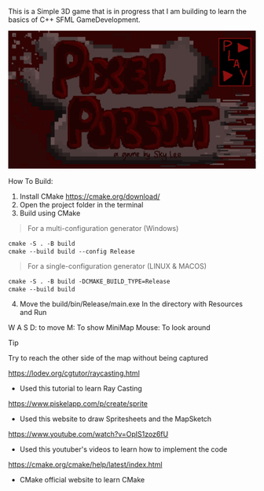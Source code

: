 This is a Simple 3D game that is in progress that I am building to learn the basics of C++ SFML GameDevelopment.

![Screenshot of Game Screen.](/rpg-game/Resources/Game_Images/game_screen_1.png)

How To Build:
1) Install CMake https://cmake.org/download/
2) Open the project folder in the terminal
3) Build using CMake
> For a multi-configuration generator (Windows)
```
cmake -S . -B build
cmake --build build --config Release
```
> For a single-configuration generator (LINUX & MACOS)
```
cmake -S . -B build -DCMAKE_BUILD_TYPE=Release
cmake --build build
```
4) Move the build/bin/Release/main.exe In the directory with Resources and Run


W A S D: to move
M: To show MiniMap
Mouse: To look around


> [!TIP]
> Try to reach the other side of the map without being captured



https://lodev.org/cgtutor/raycasting.html
- Used this tutorial to learn Ray Casting 

https://www.piskelapp.com/p/create/sprite
- Used this website to draw Spritesheets and the MapSketch

https://www.youtube.com/watch?v=OpIS1zoz6fU
- Used this youtuber's videos to learn how to implement the code

https://cmake.org/cmake/help/latest/index.html
- CMake official website to learn CMake
